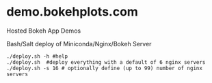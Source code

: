 # demo.bokehplots.com
Hosted Bokeh App Demos

Bash/Salt deploy of Miniconda/Nginx/Bokeh Server

```
./deploy.sh -h #help
./deploy.sh  #deploy everything with a default of 6 nginx servers
./deploy.sh -s 16 # optionally define (up to 99) number of nginx servers
```
